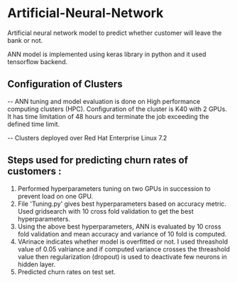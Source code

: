 # Artificial-Neural-Network
Artificial neural network model to predict whether customer will leave the bank or not. 

ANN model is implemented using keras library in python and it used tensorflow backend. 

## Configuration of Clusters 

-- ANN tuning and model evaluation is done on High performance computing clusters (HPC). Configuration of the cluster is K40 with 2 GPUs. It has time limitation of 48 hours and terminate the job exceeding the defined time limit. 

-- Clusters deployed over Red Hat Enterprise Linux 7.2

## Steps used for predicting churn rates of customers :

1. Performed hyperparameters tuning on two GPUs in succession to prevent load on one GPU.
2. File 'Tuning.py' gives best hyperparameters based on accuracy metric. Used gridsearch with 10 cross fold validation to get the best hyperparameters. 
3. Using the above best hyperparameters,  ANN is evaluated by 10 cross fold validation and mean accuracy and variance of 10 fold is computed. 
4. VArinace indicates whether model is overfitted or not. I used threashold value of 0.05 valriance and if computed variance 
crosses the threashold value then regularization (dropout) is used to deactivate few neurons in hidden layer.
5. Predicted churn rates on test set. 
